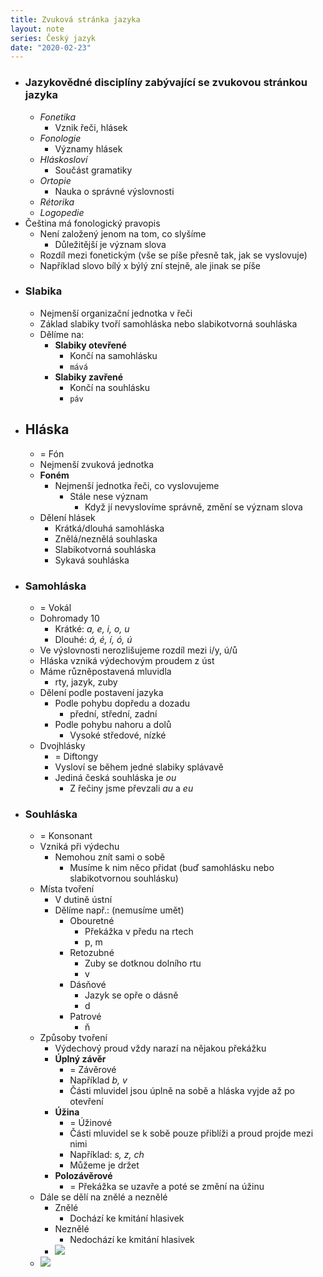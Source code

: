 ```yaml
---
title: Zvuková stránka jazyka
layout: note
series: Český jazyk
date: "2020-02-23"
---
```


- ### Jazykovědné disciplíny zabývající se zvukovou stránkou jazyka
	- *Fonetika*
		- Vznik řeči, hlásek
	- *Fonologie*
		- Významy hlásek
	- *Hláskosloví*
		- Součást gramatiky
	- *Ortopie*
		- Nauka o správné výslovnosti
	- *Rétorika*
	- *Logopedie*
- Čeština má fonologický pravopis
	-   Není založený jenom na tom, co slyšíme
		-   Důležitější je význam slova
	-   Rozdíl mezi fonetickým (vše se píše přesně tak, jak se vyslovuje)
	-   Například slovo bílý x býlý zní stejně, ale jinak se píše
- ### Slabika
	- Nejmenší organizační jednotka v řeči
	- Základ slabiky tvoří samohláska nebo slabikotvorná souhláska
	- Dělíme na:
		- **Slabiky otevřené**
			- Končí na samohlásku
			- `mává`
		- **Slabiky zavřené**
			- Končí na souhlásku
			- `páv`
- ## Hláska
	- = Fón
	- Nejmenší zvuková jednotka
	- **Foném**
		- Nejmenší jednotka řeči, co vyslovujeme
			- Stále nese význam
				- Když jí nevyslovíme správně, změní se význam slova
	- Dělení hlásek
		- Krátká/dlouhá samohláska
		- Znělá/neznělá souhlaska
		- Slabikotvorná souhláska
		- Sykavá souhláska
- ### Samohláska
	- = Vokál
	- Dohromady 10
		- Krátké: *a, e, i, o, u*
		- Dlouhé: *á, é, í, ó, ú*
	- Ve výslovnosti nerozlišujeme rozdíl mezi i/y, ú/ů
	- Hláska vzniká výdechovým proudem z úst
	- Máme různěpostavená mluvidla
		- rty, jazyk, zuby
	- Dělení podle postavení jazyka
		- Podle pohybu dopředu a dozadu
			- přední, střední, zadní
		- Podle pohybu nahoru a dolů
			- Vysoké středové, nízké
	- Dvojhlásky
		- = Diftongy
		- Vysloví se během jedné slabiky splávavě
		- Jediná česká souhláska je *ou*
			- Z řečiny jsme převzali *au* a *eu*
- ### Souhláska
	- = Konsonant
	- Vzniká při výdechu
		- Nemohou znít sami o sobě
			- Musíme k nim něco přidat (buď samohlásku nebo slabikotvornou souhlásku)
	- Místa tvoření
		- V dutině ústní
		- Dělíme např.: (nemusíme umět)
			- Obouretné
				- Překážka v předu na rtech
				- p, m
			- Retozubné
				- Zuby se dotknou dolního rtu
				- v
			- Dásňové
				- Jazyk se opře o dásně
				- d
			- Patrové
				- ň
	- Způsoby tvoření
		- Výdechový proud vždy narazí na nějakou překážku
		- **Úplný závěr**
			- = Závěrové
			- Například *b, v*
			- Části mluvidel jsou úplně na sobě a hláska vyjde až po otevření
		- **Úžina**
			- = Úžinové
			- Části mluvidel se k sobě pouze přiblíži a proud projde mezi nimi
			- Například: *s, z, ch*
			- Můžeme je držet
		- **Polozávěrové**
			- = Překážka se uzavře a poté se změní na úžinu
	- Dále se dělí na znělé a neznělé
		- Znělé
			- Dochází ke kmitání hlasivek
		- Neznělé
			- Nedochází ke kmitání hlasivek
		- ![](https://firebasestorage.googleapis.com/v0/b/firescript-577a2.appspot.com/o/imgs%2Fapp%2FVitecek%2FmvU6bn3Amx.png?alt=media&token=ef16e69a-efb3-4964-a1a2-d1c9c53ca52a)
	- ![](http://www.dousek.wz.cz/schoolRecord/schoolYears/fifth/subjects/czechGrammar/pictures/vokalicky_trojuhelnik.jpg)
